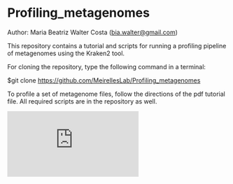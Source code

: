 # Profiling_metagenomes
Author: Maria Beatriz Walter Costa (bia.walter@gmail.com)

This repository contains a tutorial and scripts for running a profiling pipeline of metagenomes using the Kraken2 tool.

For cloning the repository, type the following command in a terminal:

$git clone https://github.com/MeirellesLab/Profiling_metagenomes

To profile a set of metagenome files, follow the directions of the pdf tutorial file. All required scripts are in the repository as well. 

![Pipeline in graphical form](https://github.com/waltercostamb/Profiling_metagenomes/blob/master/workflow-aquifers-reviewed_03-09-18.pdf)
